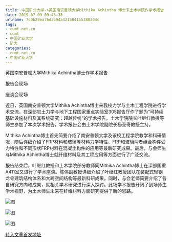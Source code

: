 ```yaml
---
title: 中国矿业大学->英国南安普顿大学Mithika Achintha 博士来土木学院作学术报告 | cumt.net.cn
date: 2019-07-09 09:43:35
urlname: 7c0b29ea76d3694a421584155388204c
tags: 
- cumt.net.cn
- cumt
- 中国矿业大学
- 矿大
categories:
- cumt.net.cn
- 中国矿业大学
---
```



英国南安普顿大学Mithika Achintha博士作学术报告

报告会现场

座谈会现场

近日，英国南安普顿大学Mithika Achintha博士来我校力学与土木工程学院进行学术交流，在深部岩土力学与地下工程国家重点实验室305报告厅作了题为“可持续基础设施材料及其系统研究：超越传统”的学术报告。土木学院院长叶继红教授等师生参加了本次学术报告，学术报告会由土木学院副院长杨圣奇教授主持。

Mithika Achintha博士首先简要介绍了南安普顿大学及该校工程学院教学和科研情况，随后详细介绍了FRP材料和玻璃等材料力学特性、FRP和玻璃两者组合构件受力特性和不同形状FRP材料在混凝土构件的应用等最新研究成果。最后，与会师生与Mithika Achintha博士就纤维材料及其工程应用等方面进行了广泛交流。

报告结束后，叶继红教授和土木学院部分教师同Mithika Achintha博士在深部国重A411室又进行了学术座谈。陈伟副教授详细介绍了叶继红教授团队在装配式轻钢龙骨建筑结构体系和大跨空间结构等最新科研成果。同时，与会老师简要介绍了各自研究方向和成果，就相关学术研究进行深入探讨。此场学术报告开阔了到场师生学术视野，为土木师生未来在纤维材料方面研究提供了新的思路。



![图](http://xwzx.cumt.edu.cn/_upload/article/images/e4/e7/a9562da04d13952a841157cd86cc/1dfb94ad-1930-4b89-b9d5-cfd8e9ac9120.jpg)

![图](http://xwzx.cumt.edu.cn/_upload/article/images/e4/e7/a9562da04d13952a841157cd86cc/2eeddcf5-91c2-4411-a564-42ef9402d649.jpg)

![图](http://xwzx.cumt.edu.cn/_upload/article/images/e4/e7/a9562da04d13952a841157cd86cc/f5607ca2-5670-44c2-882e-65943fe97962.jpg)

[转入文章首发地址](http://xwzx.cumt.edu.cn/1e/9b/c523a532123/page.htm)
